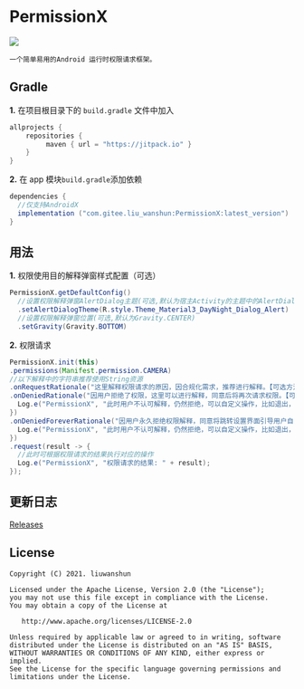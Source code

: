 # PermissionX

[![](https://jitpack.io/v/com.gitee.liu_wanshun/PermissionX.svg)](https://jitpack.io/#com.gitee.liu_wanshun/PermissionX)

	一个简单易用的Android 运行时权限请求框架。

## Gradle

**1.** 在项目根目录下的 `build.gradle` 文件中加入

```groovy
allprojects {
	repositories {
		 maven { url = "https://jitpack.io" }
	}
}
```

**2.** 在 app 模块`build.gradle`添加依赖

```groovy
dependencies {
  //仅支持AndroidX
  implementation ("com.gitee.liu_wanshun:PermissionX:latest_version")
}
```



## 用法

**1.** 权限使用目的解释弹窗样式配置（可选）

```java
PermissionX.getDefaultConfig()
  //设置权限解释弹窗AlertDialog主题(可选,默认为宿主Activity的主题中的AlertDialogTheme)，可在主题中自定义布局界面，参考demo
  .setAlertDialogTheme(R.style.Theme_Material3_DayNight_Dialog_Alert)
  //设置权限解释弹窗位置(可选,默认为Gravity.CENTER)
  .setGravity(Gravity.BOTTOM)
```
**2.** 权限请求

  ```java
PermissionX.init(this)
  .permissions(Manifest.permission.CAMERA)
  //以下解释中的字符串推荐使用String资源
  .onRequestRationale("这里解释权限请求的原因，因合规化需求，推荐进行解释。【可选方法，如不需要可不写该方法】")
  .onDeniedRationale("因用户拒绝了权限，这里可以进行解释，同意后将再次请求权限。【可选方法，如不需要可不写该方法】", () -> {
    Log.e("PermissionX", "此时用户不认可解释，仍然拒绝，可以自定义操作，比如退出，或者不进行需要权限的操作");
  })
  .onDeniedForeverRationale("因用户永久拒绝权限解释，同意将跳转设置界面引导用户自己开启权限。【可选方法，如不需要可不写该方法】", () -> {
    Log.e("PermissionX", "此时用户不认可解释，仍然拒绝，可以自定义操作，比如退出，或者不进行需要权限的操作");
  })
  .request(result -> {
    //此时可根据权限请求的结果执行对应的操作
    Log.e("PermissionX", "权限请求的结果: " + result);
  });
  ```


## 更新日志

[Releases](https://gitee.com/liu_wanshun/PermissionX/releases)


## License

```
Copyright (C) 2021. liuwanshun

Licensed under the Apache License, Version 2.0 (the "License");
you may not use this file except in compliance with the License.
You may obtain a copy of the License at

   http://www.apache.org/licenses/LICENSE-2.0

Unless required by applicable law or agreed to in writing, software
distributed under the License is distributed on an "AS IS" BASIS,
WITHOUT WARRANTIES OR CONDITIONS OF ANY KIND, either express or implied.
See the License for the specific language governing permissions and
limitations under the License.
```
